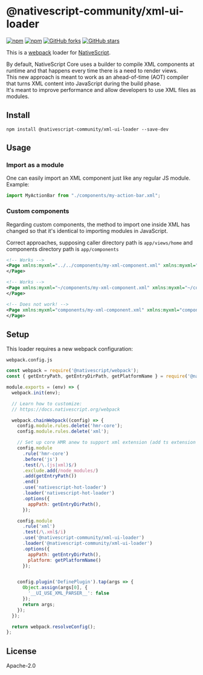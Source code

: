 # @nativescript-community/xml-ui-loader

[![npm](https://img.shields.io/npm/v/@nativescript-community/xml-ui-loader.svg)](https://www.npmjs.com/package/@nativescript-community/xml-ui-loader)
[![npm](https://img.shields.io/npm/dt/@nativescript-community/xml-ui-loader.svg?label=npm%20downloads)](https://www.npmjs.com/package/@nativescript-community/xml-ui-loader)
[![GitHub forks](https://img.shields.io/github/forks/nativescript-community/xml-ui-loader.svg)](https://github.com/nativescript-community/xml-ui-loader/network)
[![GitHub stars](https://img.shields.io/github/stars/nativescript-community/xml-ui-loader.svg)](https://github.com/nativescript-community/xml-ui-loader/stargazers)

This is a [webpack](https://webpack.js.org) loader for [NativeScript](https://nativescript.org).  

By default, NativeScript Core uses a builder to compile XML components at runtime and that happens every time there is a need to render views.  
This new approach is meant to work as an ahead-of-time (AOT) compiler that turns XML content into JavaScript during the build phase.  
It's meant to improve performance and allow developers to use XML files as modules.


## Install

```
npm install @nativescript-community/xml-ui-loader --save-dev
```


## Usage

### Import as a module

One can easily import an XML component just like any regular JS module.  
Example:
```javascript
import MyActionBar from "./components/my-action-bar.xml";
```

### Custom components

Regarding custom components, the method to import one inside XML has changed so that it's identical to importing modules in JavaScript.

Correct approaches, supposing caller directory path is `app/views/home` and components directory path is `app/components`
```xml
<!-- Works -->
<Page xmlns:myxml="../../components/my-xml-component.xml" xmlns:myxml="../../components/my-js-component">
</Page>

<!-- Works -->
<Page xmlns:myxml="~/components/my-xml-component.xml" xmlns:myxml="~/components/my-js-component">
</Page>

<!-- Does not work! -->
<Page xmlns:myxml="components/my-xml-component.xml" xmlns:myxml="components/my-js-component">
</Page>
```

## Setup

This loader requires a new webpack configuration:

`webpack.config.js`
```javascript
const webpack = require('@nativescript/webpack');
const { getEntryPath, getEntryDirPath, getPlatformName } = require('@nativescript/webpack/dist/helpers/platform');

module.exports = (env) => {
  webpack.init(env);

  // Learn how to customize:
  // https://docs.nativescript.org/webpack

  webpack.chainWebpack((config) => {
    config.module.rules.delete('hmr-core');
    config.module.rules.delete('xml');

    // Set up core HMR anew to support xml extension (add ts extension for TypeScript apps)
    config.module
      .rule('hmr-core')
      .before('js')
      .test(/\.(js|xml)$/)
      .exclude.add(/node_modules/)
      .add(getEntryPath())
      .end()
      .use('nativescript-hot-loader')
      .loader('nativescript-hot-loader')
      .options({
        appPath: getEntryDirPath(),
      });

    config.module
      .rule('xml')
      .test(/\.xml$/i)
      .use('@nativescript-community/xml-ui-loader')
      .loader('@nativescript-community/xml-ui-loader')
      .options({
        appPath: getEntryDirPath(),
        platform: getPlatformName()
      });


    config.plugin('DefinePlugin').tap(args => {
      Object.assign(args[0], {
        '__UI_USE_XML_PARSER__': false
      });
      return args;
    });
  });

  return webpack.resolveConfig();
};
```


## License

Apache-2.0